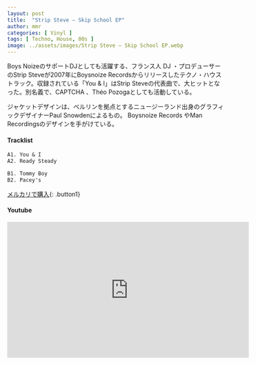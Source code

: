 ```yaml
---
layout: post
title:  "Strip Steve – Skip School EP"
author: mmr
categories: [ Vinyl ]
tags: [ Techno, House, 00s ]
image: ../assets/images/Strip Steve – Skip School EP.webp
---
```


Boys NoizeのサポートDJとしても活躍する、フランス人 DJ ・プロデューサーのStrip Steveが2007年にBoysnoize Recordsからリリースしたテクノ・ハウストラック。収録されている「You & I」はStrip Steveの代表曲で、大ヒットとなった。別名義で、CAPTCHA 、Théo Pozogaとしても活動している。

ジャケットデザインは、ベルリンを拠点とするニュージーランド出身のグラフィックデザイナーPaul Snowdenによるもの。 Boysnoize Records やMan Recordingsのデザインを手がけている。

#### Tracklist
```md
A1. You & I
A2. Ready Steady

B1. Tommy Boy
B2. Pacey's
```

[メルカリで購入](https://jp.mercari.com/item/m14082763583?afid=6142608987){: .button1}

#### Youtube 
<iframe width="560" height="315" src="https://www.youtube.com/embed/670qnvQIfd4?si=OLovNaDScsAdKLhn" title="YouTube video player" frameborder="0" allow="accelerometer; autoplay; clipboard-write; encrypted-media; gyroscope; picture-in-picture; web-share" referrerpolicy="strict-origin-when-cross-origin" allowfullscreen></iframe>